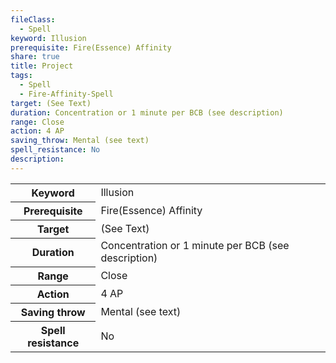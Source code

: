 ```yaml
---
fileClass:
  - Spell
keyword: Illusion
prerequisite: Fire(Essence) Affinity
share: true
title: Project
tags:
  - Spell
  - Fire-Affinity-Spell
target: (See Text)
duration: Concentration or 1 minute per BCB (see description)
range: Close
action: 4 AP
saving_throw: Mental (see text)
spell_resistance: No
description: 
---
```

<p><span dir="ltr" style="overflow-x: auto;"><table><tbody><tr><th dir="ltr">Keyword</th><td dir="ltr">Illusion</td></tr><tr><th dir="ltr">Prerequisite</th><td dir="ltr">Fire(Essence) Affinity</td></tr><tr><th dir="ltr">Target</th><td dir="ltr">(See Text)</td></tr><tr><th dir="ltr">Duration</th><td dir="ltr">Concentration or 1 minute per BCB (see description)</td></tr><tr><th dir="ltr">Range</th><td dir="ltr">Close</td></tr><tr><th dir="ltr">Action</th><td dir="ltr">4 AP</td></tr><tr><th dir="ltr">Saving throw</th><td dir="ltr">Mental (see text)</td></tr><tr><th dir="ltr">Spell resistance</th><td dir="ltr">No</td></tr></tbody></table></span></p>